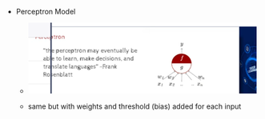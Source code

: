 - Perceptron Model
    - ![alt text](image-1.png)

    - same but with weights and threshold (bias) added for each input